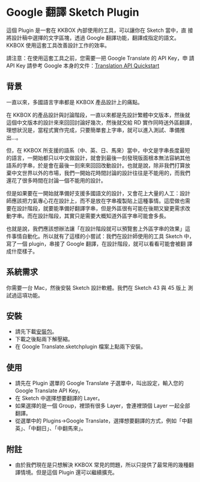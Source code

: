 # Google 翻譯 Sketch Plugin

這個 Plugin 是一套在 KKBOX 內部使用的工具，可以讓你在 Sketch 當中，直
接將設計稿中選擇的文字區塊，透過 Google 翻譯功能，翻譯成指定的語文。
KKBOX 使用這套工具改善設計工作的效率。

請注意：在使用這套工具之前，您需要一把 Google Translate 的 API Key，申
請 API Key 請參考 Google 本身的文件：[Translation API Quickstart](https://cloud.google.com/translate/docs/getting-started)

## 背景

一直以來，多國語言字串都是 KKBOX 產品設計上的痛點。

在 KKBOX 的產品設計與討論階段，一直以來都是先設計繁體中文版本，然後就
這個中文版本的設計來來回回討論好幾次，然後就交給 RD 實作同時送外區翻譯，
理想狀況是，當程式實作完成，只要簡單套上字串，就可以進入測試、準備推出…。

但，在 KKBOX 所支援的語系（中、英、日、馬來）當中，中文是字串長度最短
的語言，一開始都只以中文做設計，就會到最後一刻發現版面根本無法容納其他
語系的字串，於是會在最後一刻來來回回改動設計。也就是說，除非我們打算放
棄中文世界以外的市場，我們一開始花時間討論的設計往往是不能用的，而我們
還花了很多時間在討論一個不能用的設計。

但是如果要在一開始就準備好支援多國語文的設計，又會花上大量的人工：設計
師應該把力氣專心花在設計上，而不是放在字串複製貼上這種事情。這麼做也需
要在設計階段，就要能準備好翻譯字串，但是外區很有可能在後期又變更需求改
動字串。而在設計階段，其實只是需要大概知道外區字串可能會多長。

也就是說，我們應該想辦法讓「在設計階段就可以預覽套上外區字串的效果」這
件事情自動化。所以就有了這樣的小嘗試：我們在設計師使用的工具 Sketch 中，
寫了一個 plugin，串接了 Google 翻譯，在設計階段，就可以看看可能會被翻
譯成什麼樣子。

## 系統需求

你需要一台 Mac，然後安裝 Sketch 設計軟體。我們在 Sketch 43 與 45 版上
測試過這項功能。

## 安裝

- 請先下載[安裝包](https://github.com/KKBOX/GoogleTranslateSketchPlugin/archive/master.zip)。
- 下載之後點兩下解壓縮。
- 在 Google Translate.sketchplugin 檔案上點兩下安裝。

## 使用

- 請先在 Plugin 選單的 Google Translate 子選單中，叫出設定，輸入您的
  Google Translate API Key。
- 在 Sketch 中選擇想要翻譯的 Layer。
- 如果選擇的是一個 Group，裡頭有很多 Layer，會連裡頭個 Layer 一起全部
  翻譯。
- 從選單中的 Plugins->Google Translate，選擇想要翻譯的方式，例如「中翻
  英」、「中翻日」、「中翻馬來」。

## 附註

- 由於我們現在是只想解決 KKBOX 常見的問題，所以只提供了最常用的幾種翻
  譯情境。但是這個 Plugin 還可以繼續擴充。
